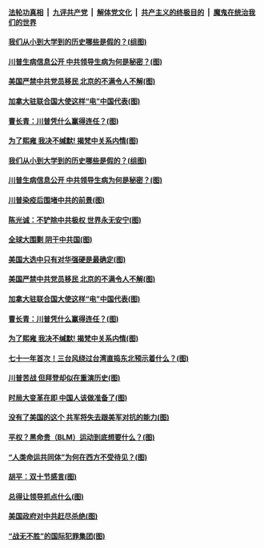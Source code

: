 ####  [法轮功真相](../../../../basic/blob/master/README.md?t=10090802) &nbsp;|&nbsp; [九评共产党](../../../../9ping.md/blob/master/README.md?t=10090802) &nbsp;|&nbsp; [解体党文化](../../../../jtdwh.md/blob/master/README.md?t=10090802)  &nbsp;|&nbsp; [共产主义的终极目的](../../../../gczydzjmd.md/blob/master/README.md?t=10090802) &nbsp;|&nbsp; [魔鬼在统治我们的世界](../../../../mgztzwmdsj.md/blob/master/README.md?t=10090802) 

#### [我们从小到大学到的历史哪些是假的？(组图)](../pages/p4/948616.md?t=10090802) 

#### [川普生病信息公开 中共领导生病为何是秘密？(图)](../pages/p4/948596.md?t=10090802) 

#### [美国严禁中共党员移民 北京的不满令人不解(图)](../pages/p4/948527.md?t=10090802) 

#### [加拿大驻联合国大使这样“电”中国代表(图)](../pages/p4/948518.md?t=10090802) 

#### [曹长青：川普凭什么赢得连任？(图)](../pages/p4/948521.md?t=10090802) 

#### [为了熙雍 我决不缄默! 揭梵中关系内情(图)](../pages/p4/948416.md?t=10090802) 

#### [我们从小到大学到的历史哪些是假的？(组图)](../pages/p4/948616.md?t=10090802) 

#### [川普生病信息公开 中共领导生病为何是秘密？(图)](../pages/p4/948596.md?t=10090802) 

#### [川普染疫后围堵中共的前景(图)](../pages/p4/948590.md?t=10090802) 

#### [陈光诚：不铲除中共极权 世界永无安宁(图)](../pages/p4/948529.md?t=10090802) 

#### [全球大围剿 阴干中共国(图)](../pages/p4/948531.md?t=10090802) 

#### [美国大选中只有对华强硬是最确定(图)](../pages/p4/948528.md?t=10090802) 

#### [美国严禁中共党员移民 北京的不满令人不解(图)](../pages/p4/948527.md?t=10090802) 

#### [加拿大驻联合国大使这样“电”中国代表(图)](../pages/p4/948518.md?t=10090802) 

#### [曹长青：川普凭什么赢得连任？(图)](../pages/p4/948521.md?t=10090802) 

#### [为了熙雍 我决不缄默! 揭梵中关系内情(图)](../pages/p4/948416.md?t=10090802) 

#### [七十一年首次！三台风绕过台湾直捣东北预示着什么？(图)](../pages/p4/948408.md?t=10090802) 

#### [川普苦战 但拜登却似在重演历史(图)](../pages/p4/948403.md?t=10090802) 

#### [时局大变革在即 中国人该做准备了(图)](../pages/p4/948406.md?t=10090802) 

#### [没有了美国的这个 共军将失去跟美军对抗的能力(图)](../pages/p4/948397.md?t=10090802) 

#### [平权？黑命贵（BLM）运动到底想要什么？(图)](../pages/p4/948410.md?t=10090802) 

#### [“人类命运共同体”为何在西方不受待见？(图)](../pages/p4/948332.md?t=10090802) 

#### [胡平：双十节感言(图)](../pages/p4/948331.md?t=10090802) 

#### [总得让领导抓点什么(图)](../pages/p4/948320.md?t=10090802) 

#### [美国政府对中共赶尽杀绝(图)](../pages/p4/948323.md?t=10090802) 

#### [“战无不胜”的国际犯罪集团(图)](../pages/p4/948319.md?t=10090802) 

